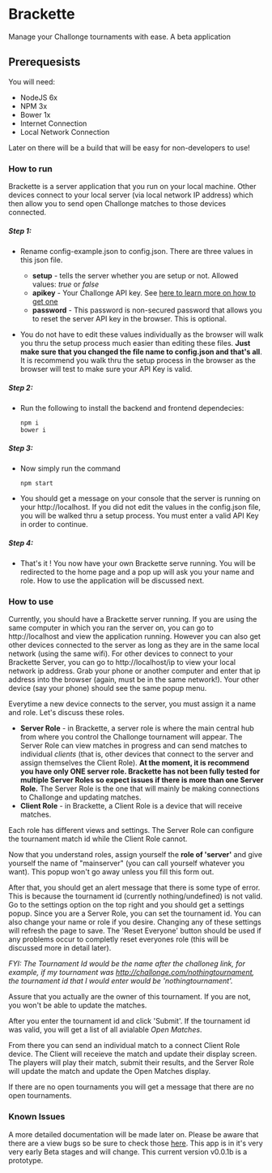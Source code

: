 # Brackette

Manage your Challonge tournaments with ease. A beta application

## Prerequesists

You will need:
* NodeJS 6x
* NPM 3x
* Bower 1x
* Internet Connection
* Local Network Connection

Later on there will be a build that will be easy for non-developers to use!

### How to run
Brackette is a server application that you run on your local machine. Other devices connect to your local server (via local network IP address) which then allow you to send open Challonge matches to those devices connected. 

##### Step 1:
* Rename config-example.json to config.json. There are three values in this json file. 
    * **setup** - tells the server whether you are setup or not. Allowed values: *true* or *false*
    * **apikey** - Your Challonge API key. See [here to learn more on how to get one](https://api.challonge.com/v1)
    * **password** - This password is non-secured password that allows you to reset the server API key in the browser. This is optional.

* You do not have to edit these values individually as the browser will walk you thru the setup process much easier than editing these files. **Just make sure that you changed the file name to config.json and that's all**. It is recommend you walk thru the setup process in the browser as the browser will test to make sure your API Key is valid.

##### Step 2:
* Run the following to install the backend and frontend dependecies:
    ```
    npm i
    bower i
    ```
##### Step 3:
* Now simply run the command  
    ```
    npm start
    ```

* You should get a message on your console that the server is running on your http://localhost. If you did not edit the values in the config.json file, you will be walked thru a setup process. You must enter a valid API Key in order to continue.
    
##### Step 4: 
* That's it ! You now have your own Brackette serve running. You will be redirected to the home page and a pop up will ask you your name and role. How to use the application will be discussed next.

### How to use

Currently, you should have a Brackette server running.  If you are using the same computer in which you ran the server on, you can go to http://localhost and view the application running. However you can also get other devices connected to the server as long as they are in the same local network (using the same wifi). For other devices to connect to your Brackette Server, you can go to http://localhost/ip to view your local network ip address. Grab your phone or another computer and enter that ip address into the browser (again, must be in the same network!). Your other device (say your phone) should see the same popup menu. 

Everytime a new device connects to the server, you must assign it a name and role. Let's discuss these roles.

* **Server Role** - in Brackette, a server role is where the main central hub from where you control the Challonge tournament will appear. The Server Role can view matches in progress and can send matches to individual *clients* (that is, other devices that connect to the server and assign themselves the Client Role). **At the moment, it is recommend you have only ONE server role. Brackette has not been fully tested for multiple Server Roles so expect issues if there is more than one Server Role.** The Server Role is the one that will mainly be making connections to Challonge and updating matches.
* **Client Role** - in Brackette, a Client Role is a device that will receive matches. 

Each role has different views and settings. The Server Role can configure the tournament match id while the Client Role cannot.

Now that you understand roles, assign yourself the **role of 'server'** and give yourself the name of "mainserver" (you can call yourself whatever you want). This popup won't go away unless you fill this form out. 

After that, you should get an alert message that there is some type of error. This is because the tournament id (currently nothing/undefined) is not valid. Go to the settings option on the top right and you should get a settings popup. Since you are a Server Role, you can set the tournament id. You can also change your name or role if you desire. Changing any of these settings will refresh the page to save. The 'Reset Everyone' button should be used if any problems occur to completly reset everyones role (this will be discussed more in detail later).

*FYI: The Tournament Id would be the name after the challoneg link, for example, if my tournament was http://challonge.com/nothingtournament, the tournament id that I would enter would be 'nothingtournament'.*

Assure that you actually are the owner of this tournament. If you are not, you won't be able to update the matches. 

After you enter the tournament id and click 'Submit'. If the tournament id was valid, you will get a list of all avialable *Open Matches*. 

From there you can send an individual match to a connect Client Role device. The Client will receieve the match and update their display screen. The players will play their match, submit their results, and the Server Role will update the match and update the Open Matches display. 

If there are no open tournaments you will get a message that there are no open tournaments.

### Known Issues
A more detailed documentation will be made later on. Please be aware that there are a view bugs so be sure to check those [here](https://github.com/HappyZombies/brackette/labels/bug). This app is in it's very very early Beta stages and will change. This current version v0.0.1b is a prototype.

